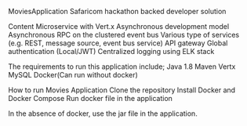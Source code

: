 MoviesApplication
Safaricom hackathon backed developer solution

Content
Microservice with Vert.x
Asynchronous development model
Asynchronous RPC on the clustered event bus
Various type of services (e.g. REST, message source, event bus service)
API gateway
Global authentication (Local/JWT)
Centralized logging using ELK stack

The requirements to run this application include;
 Java 1.8
 Maven
 Vertx
 MySQL
 Docker(Can run without docker)
 
How to run Movies Application
Clone the repository
Install Docker and Docker Compose
Run docker file in the application

In the absence of docker, use the jar file in the application.
